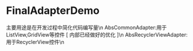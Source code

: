 # FinalAdapterDemo
主要用途是在开发过程中简化代码编写量\n
AbsCommonAdapter:用于ListView,GridView等控件 [ 内部已经做好的优化 ]\n
AbsRecyclerViewAdapter:用于RecyclerView控件\n
